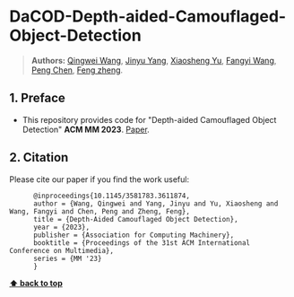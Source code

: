 # DaCOD-Depth-aided-Camouflaged-Object-Detection
>**Authors:** [Qingwei Wang](https://qingwei-wang.github.io), [Jinyu Yang](https://github.com/yjybuaa), [Xiaosheng Yu](https://orcid.org/0000-0001-8427-8656), [Fangyi Wang](https://www.researchgate.net/profile/Fangyi-Wang-3), [Peng Chen](https://orcid.org/0000-0002-9002-5089), [Feng zheng](https://faculty.sustech.edu.cn/?tagid=fengzheng&iscss=1&snapid=1&orderby=date&go=1).

## 1. Preface

*   This repository provides code for "Depth-aided Camouflaged Object Detection" **ACM MM 2023**. [Paper](https://dl.acm.org/doi/abs/10.1145/3581783.3611874).

## 2. Citation
Please cite our paper if you find the work useful: 

          @inproceedings{10.1145/3581783.3611874,
          author = {Wang, Qingwei and Yang, Jinyu and Yu, Xiaosheng and Wang, Fangyi and Chen, Peng and Zheng, Feng},
          title = {Depth-Aided Camouflaged Object Detection},
          year = {2023},
          publisher = {Association for Computing Machinery},
          booktitle = {Proceedings of the 31st ACM International Conference on Multimedia},
          series = {MM '23}
          }


**[⬆ back to top](#1-preface)**
